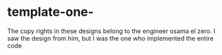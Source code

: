 # template-one-
The copy rights in these designs belong to the engineer osama el zero. I saw the design from him, but I was the one who implemented the entire code
